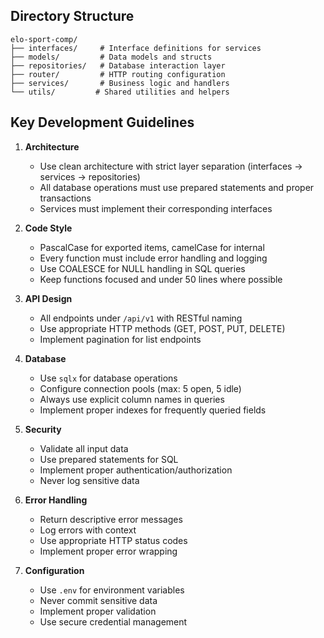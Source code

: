 ## Directory Structure
```
elo-sport-comp/
├── interfaces/     # Interface definitions for services
├── models/         # Data models and structs
├── repositories/   # Database interaction layer
├── router/         # HTTP routing configuration
├── services/       # Business logic and handlers
└── utils/         # Shared utilities and helpers
```

## Key Development Guidelines

1. **Architecture**
   - Use clean architecture with strict layer separation (interfaces -> services -> repositories)
   - All database operations must use prepared statements and proper transactions
   - Services must implement their corresponding interfaces

2. **Code Style**
   - PascalCase for exported items, camelCase for internal
   - Every function must include error handling and logging
   - Use COALESCE for NULL handling in SQL queries
   - Keep functions focused and under 50 lines where possible

3. **API Design**
   - All endpoints under `/api/v1` with RESTful naming
   - Use appropriate HTTP methods (GET, POST, PUT, DELETE)
   - Implement pagination for list endpoints

4. **Database**
   - Use `sqlx` for database operations
   - Configure connection pools (max: 5 open, 5 idle)
   - Always use explicit column names in queries
   - Implement proper indexes for frequently queried fields

5. **Security**
   - Validate all input data
   - Use prepared statements for SQL
   - Implement proper authentication/authorization
   - Never log sensitive data

6. **Error Handling**
   - Return descriptive error messages
   - Log errors with context
   - Use appropriate HTTP status codes
   - Implement proper error wrapping

7. **Configuration**
   - Use `.env` for environment variables
   - Never commit sensitive data
   - Implement proper validation
   - Use secure credential management
